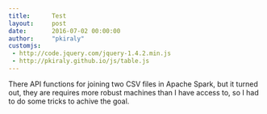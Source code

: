 ```yaml
---
title:      Test
layout:     post
date:       2016-07-02 00:00:00
author:     "pkiraly"
customjs:
 - http://code.jquery.com/jquery-1.4.2.min.js
 - http://pkiraly.github.io/js/table.js
---
```


There API functions for joining two CSV files in Apache Spark, but it turned out, they are requires more robust machines than I have access to, so I had to do some tricks to achive the goal.

